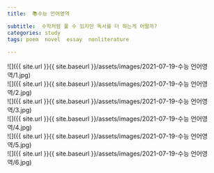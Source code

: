 ```yaml
---
title:  📚수능 언어영역

subtitle:  수학처럼 풀 수 있지만 독서를 더 하는게 어떨까?
categories: study 
tags: poem  novel  essay  nonliterature
 
---
```


  
![]({{ site.url }}{{ site.baseurl }}/assets/images/2021-07-19-수능 언어영역/1.jpg)  
![]({{ site.url }}{{ site.baseurl }}/assets/images/2021-07-19-수능 언어영역/2.jpg)  
![]({{ site.url }}{{ site.baseurl }}/assets/images/2021-07-19-수능 언어영역/3.jpg)  
![]({{ site.url }}{{ site.baseurl }}/assets/images/2021-07-19-수능 언어영역/4.jpg)  
![]({{ site.url }}{{ site.baseurl }}/assets/images/2021-07-19-수능 언어영역/5.jpg)  
![]({{ site.url }}{{ site.baseurl }}/assets/images/2021-07-19-수능 언어영역/6.jpg)  
  
